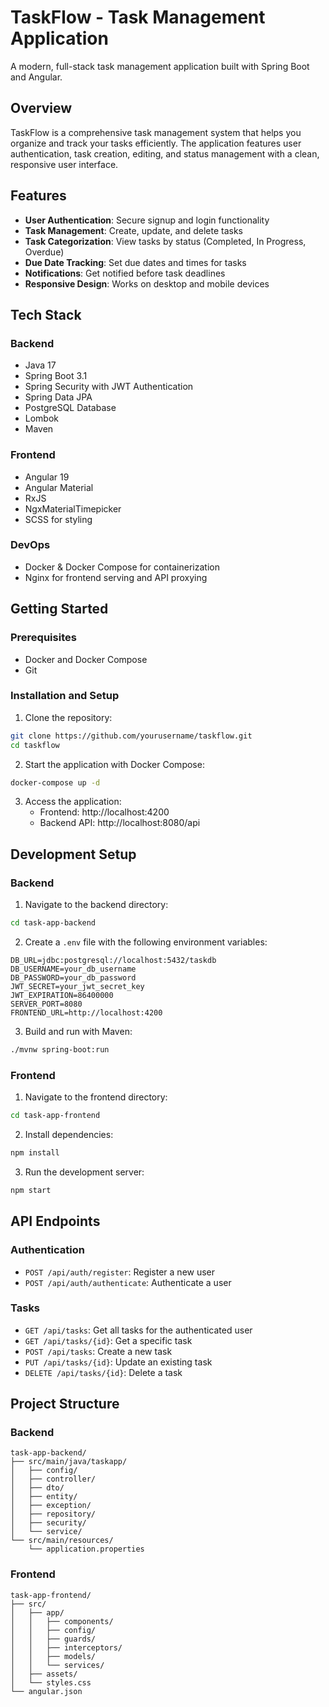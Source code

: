 # TaskFlow - Task Management Application

A modern, full-stack task management application built with Spring Boot and Angular.

## Overview

TaskFlow is a comprehensive task management system that helps you organize and track your tasks efficiently. The application features user authentication, task creation, editing, and status management with a clean, responsive user interface.

## Features

- **User Authentication**: Secure signup and login functionality
- **Task Management**: Create, update, and delete tasks
- **Task Categorization**: View tasks by status (Completed, In Progress, Overdue)
- **Due Date Tracking**: Set due dates and times for tasks
- **Notifications**: Get notified before task deadlines
- **Responsive Design**: Works on desktop and mobile devices

## Tech Stack

### Backend
- Java 17
- Spring Boot 3.1
- Spring Security with JWT Authentication
- Spring Data JPA
- PostgreSQL Database
- Lombok
- Maven

### Frontend
- Angular 19
- Angular Material
- RxJS
- NgxMaterialTimepicker
- SCSS for styling

### DevOps
- Docker & Docker Compose for containerization
- Nginx for frontend serving and API proxying

## Getting Started

### Prerequisites
- Docker and Docker Compose
- Git

### Installation and Setup

1. Clone the repository:
```bash
git clone https://github.com/yourusername/taskflow.git
cd taskflow
```

2. Start the application with Docker Compose:
```bash
docker-compose up -d
```

3. Access the application:
   - Frontend: http://localhost:4200
   - Backend API: http://localhost:8080/api

## Development Setup

### Backend
1. Navigate to the backend directory:
```bash
cd task-app-backend
```

2. Create a `.env` file with the following environment variables:
```
DB_URL=jdbc:postgresql://localhost:5432/taskdb
DB_USERNAME=your_db_username
DB_PASSWORD=your_db_password
JWT_SECRET=your_jwt_secret_key
JWT_EXPIRATION=86400000
SERVER_PORT=8080
FRONTEND_URL=http://localhost:4200
```

3. Build and run with Maven:
```bash
./mvnw spring-boot:run
```

### Frontend
1. Navigate to the frontend directory:
```bash
cd task-app-frontend
```

2. Install dependencies:
```bash
npm install
```

3. Run the development server:
```bash
npm start
```

## API Endpoints

### Authentication
- `POST /api/auth/register`: Register a new user
- `POST /api/auth/authenticate`: Authenticate a user

### Tasks
- `GET /api/tasks`: Get all tasks for the authenticated user
- `GET /api/tasks/{id}`: Get a specific task
- `POST /api/tasks`: Create a new task
- `PUT /api/tasks/{id}`: Update an existing task
- `DELETE /api/tasks/{id}`: Delete a task

## Project Structure

### Backend
```
task-app-backend/
├── src/main/java/taskapp/
│   ├── config/
│   ├── controller/
│   ├── dto/
│   ├── entity/
│   ├── exception/
│   ├── repository/
│   ├── security/
│   └── service/
└── src/main/resources/
    └── application.properties
```

### Frontend
```
task-app-frontend/
├── src/
│   ├── app/
│   │   ├── components/
│   │   ├── config/
│   │   ├── guards/
│   │   ├── interceptors/
│   │   ├── models/
│   │   └── services/
│   ├── assets/
│   └── styles.css
└── angular.json
```


